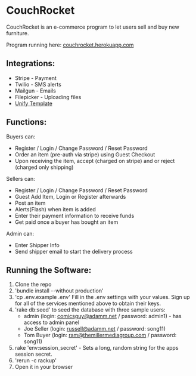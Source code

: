 # CouchRocket

CouchRocket is an e-commerce program to let users sell and buy new furniture.

Program running here: <a href="https://couchrocket.herokuapp.com/">couchrocket.herokuapp.com</a>

## Integrations:
* Stripe - Payment
* Twilio - SMS alerts
* Mailgun - Emails
* Filepicker - Uploading files
* <a href="https://wrapbootstrap.com/theme/unify-responsive-website-template-WB0412697">Unify Template</a>

## Functions:

Buyers can:
* Register / Login / Change Password / Reset Password
* Order an item (pre-auth via stripe) using Guest Checkout
* Upon receiving the item, accept (charged on stripe) and or reject (charged only shipping)


Sellers can:
* Register / Login / Change Password / Reset Password
* Guest Add Item, Login or Register afterwards
* Post an item
* Alerts(Flash) when item is added
* Enter their payment information to receive funds
* Get paid once a buyer has bought an item


Admin can:
* Enter Shipper Info
* Send shipper email to start the delivery process

## Running the Software:

1. Clone the repo
1. 'bundle install --without production'
1. 'cp .env.example .env'
		Fill in the .env settings with your values. Sign up for all of the services mentioned above to obtain their keys.
1. 'rake db:seed' to seed the database with three sample users:
	* admin (login: comicsguy@adamm.net / password: admin1) - has access to admin panel
	* Joe Seller (login: russell@adamm.net / password: song11)
	* Tom Buyer (login: ram@themillermediagroup.com / password: song11)
1. rake 'env:session_secret' - Sets a long, random string for the apps session secret.
1. 'rerun -c rackup'
1. Open it in your browser



